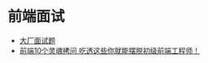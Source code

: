 # 前端面试
- [大厂面试题](https://juejin.im/post/6859121743869509646?utm_source=gold_browser_extension)
- [前端10个灵魂拷问 吃透这些你就能摆脱初级前端工程师！](https://juejin.im/post/6857800782276902919?utm_source=gold_browser_extension)